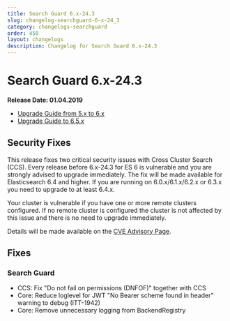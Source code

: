 ```yaml
---
title: Search Guard 6.x-24.3
slug: changelog-searchguard-6-x-24_3
category: changelogs-searchguard
order: 450
layout: changelogs
description: Changelog for Search Guard 6.x-24.3
---
```


<!---
Copryight 2017-2019 floragunn GmbH
-->

# Search Guard 6.x-24.3

**Release Date: 01.04.2019**

* [Upgrade Guide from 5.x to 6.x](upgrading-5-6)
* [Upgrade Guide to 6.5.x](upgrading-560)

## Security Fixes 

This release fixes two critical security issues with Cross Cluster Search (CCS).
Every release before 6.x-24.3 for ES 6 is vulnerable and you are strongly advised to upgrade immediately.
The fix will be made available for Elasticsearch 6.4 and higher. If you are running on 6.0.x/6.1.x/6.2.x or 6.3.x
you need to upgrade to at least 6.4.x. 

Your cluster is vulnerable if you have one or more remote clusters configured. If no remote cluster is configured
the cluster is not affected by this issue and there is no need to upgrade immediately.

Details will be made available on the [CVE Advisory Page](https://search-guard.com/cve-advisory/).

## Fixes 

### Search Guard

* CCS: Fix "Do not fail on permissions (DNFOF)" together with CCS
* Core: Reduce loglevel for JWT "No Bearer scheme found in header" warning to debug (ITT-1942)
* Core: Remove unnecessary logging from BackendRegistry
